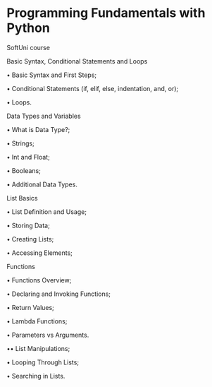 # Programming Fundamentals with Python
SoftUni course

Basic Syntax, Conditional Statements and Loops

$\bullet$ Basic Syntax and First Steps;

$\bullet$ Conditional Statements (if, elif, else, indentation, and, or);

$\bullet$ Loops.

Data Types and Variables

$\bullet$ What is Data Type?;

$\bullet$ Strings;

$\bullet$ Int and Float;

$\bullet$ Booleans;

$\bullet$ Additional Data Types.

List Basics

$\bullet$ List Definition and Usage;

$\bullet$ Storing Data;

$\bullet$ Creating Lists;

$\bullet$ Accessing Elements;

Functions

$\bullet$ Functions Overview;

$\bullet$ Declaring and Invoking Functions;

$\bullet$ Return Values;

$\bullet$ Lambda Functions;

$\bullet$ Parameters vs Arguments.

$\bullet$• List Manipulations;

$\bullet$ Looping Through Lists;

$\bullet$ Searching in Lists.

